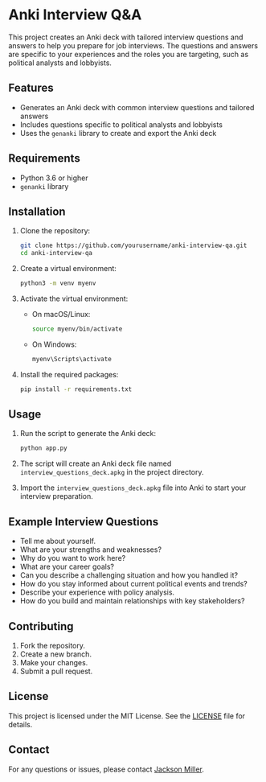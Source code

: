 # Anki Interview Q&A

This project creates an Anki deck with tailored interview questions and answers to help you prepare for job interviews. The questions and answers are specific to your experiences and the roles you are targeting, such as political analysts and lobbyists.

## Features

- Generates an Anki deck with common interview questions and tailored answers
- Includes questions specific to political analysts and lobbyists
- Uses the `genanki` library to create and export the Anki deck

## Requirements

- Python 3.6 or higher
- `genanki` library

## Installation

1. Clone the repository:

    ```sh
    git clone https://github.com/yourusername/anki-interview-qa.git
    cd anki-interview-qa
    ```

2. Create a virtual environment:

    ```sh
    python3 -m venv myenv
    ```

3. Activate the virtual environment:

    - On macOS/Linux:

      ```sh
      source myenv/bin/activate
      ```

    - On Windows:

      ```sh
      myenv\Scripts\activate
      ```

4. Install the required packages:

    ```sh
    pip install -r requirements.txt
    ```

## Usage

1. Run the script to generate the Anki deck:

    ```sh
    python app.py
    ```

2. The script will create an Anki deck file named `interview_questions_deck.apkg` in the project directory.

3. Import the `interview_questions_deck.apkg` file into Anki to start your interview preparation.

## Example Interview Questions

- Tell me about yourself.
- What are your strengths and weaknesses?
- Why do you want to work here?
- What are your career goals?
- Can you describe a challenging situation and how you handled it?
- How do you stay informed about current political events and trends?
- Describe your experience with policy analysis.
- How do you build and maintain relationships with key stakeholders?

## Contributing

1. Fork the repository.
2. Create a new branch.
3. Make your changes.
4. Submit a pull request.

## License

This project is licensed under the MIT License. See the [LICENSE](LICENSE) file for details.

## Contact

For any questions or issues, please contact [Jackson Miller](mailto:jackson@civitas.ltd).
